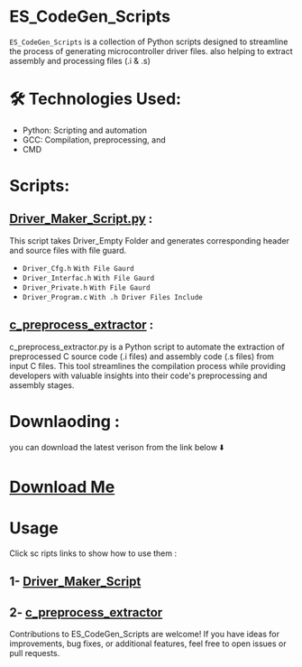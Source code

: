 # ES_CodeGen_Scripts
`ES_CodeGen_Scripts`  is a collection of Python scripts designed to streamline the process of generating microcontroller driver files.  also helping to extract assembly and processing files (.i &amp; .s)

# 🛠️ Technologies Used:
- Python: Scripting and automation
- GCC: Compilation, preprocessing, and 
- CMD



# Scripts:

## [Driver_Maker_Script.py](https://github.com/Osama-Abd-El-Mohsen/ES_CodeGen_Scripts/tree/main/Driver_Maker_Script#readme) : 
This script takes Driver_Empty Folder  and generates corresponding header and source files with file guard.

- `Driver_Cfg.h` `With File Gaurd`
- `Driver_Interfac.h` `With File Gaurd`
- `Driver_Private.h` `With File Gaurd`
- `Driver_Program.c` `With .h Driver Files Include`

## [c_preprocess_extractor](https://github.com/Osama-Abd-El-Mohsen/ES_CodeGen_Scripts/tree/main/c_preprocess_extractor_python#readme) : 
c_preprocess_extractor.py is a Python script to automate the extraction of preprocessed C source code (.i files) and assembly code (.s files) from input C files. This tool streamlines the compilation process while providing developers with valuable insights into their code's preprocessing and assembly stages.


 # Downlaoding :
you can download the latest verison from the link below ⬇️

# [Download Me](https://github.com/Osama-Abd-El-Mohsen/ES_CodeGen_Scripts/releases/tag/v3.0)

# Usage 
Click sc ripts links to show how to use them :

## 1- [Driver_Maker_Script](https://github.com/Osama-Abd-El-Mohsen/ES_CodeGen_Scripts/tree/main/Driver_Maker_Script#readme)

## 2- [c_preprocess_extractor](https://github.com/Osama-Abd-El-Mohsen/ES_CodeGen_Scripts/tree/main/c_preprocess_extractor_python#readme)

Contributions to ES_CodeGen_Scripts are welcome! If you have ideas for improvements, bug fixes, or additional features, feel free to open issues or pull requests.
